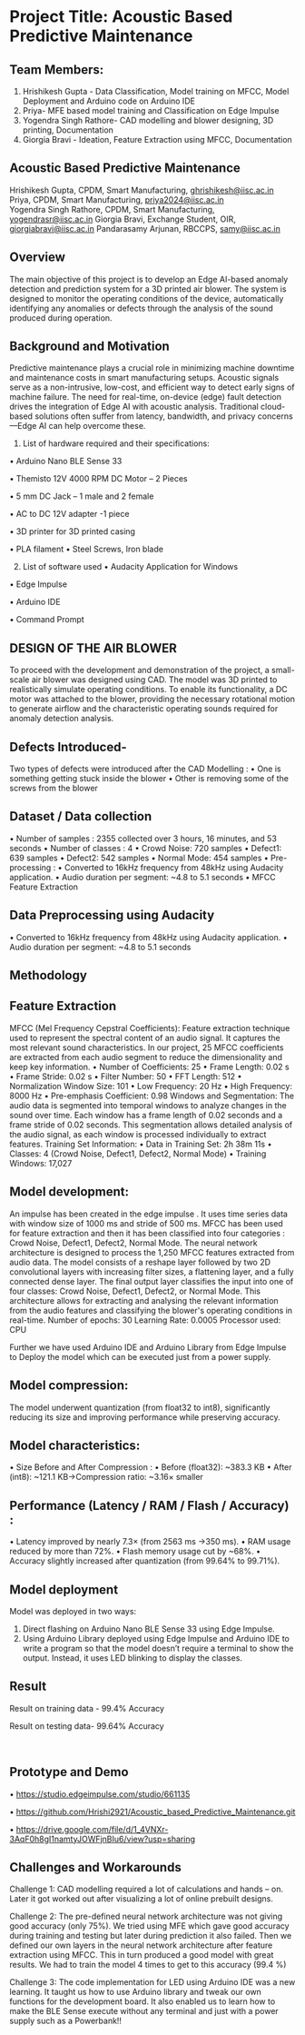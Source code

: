 # Project Title: Acoustic Based Predictive Maintenance

## Team Members:

1. Hrishikesh Gupta - Data Classification, Model training on MFCC, Model Deployment and Arduino code on Arduino IDE
2. Priya- MFE based model training and Classification on Edge Impulse
3. Yogendra Singh Rathore- CAD modelling and blower designing, 3D printing, Documentation
4. Giorgia Bravi - Ideation, Feature Extraction using MFCC, Documentation


## Acoustic Based Predictive Maintenance
Hrishikesh Gupta, CPDM, Smart Manufacturing, ghrishikesh@iisc.ac.in
Priya, CPDM, Smart Manufacturing, priya2024@iisc.ac.in  
Yogendra Singh Rathore, CPDM, Smart Manufacturing, yogendrasr@iisc.ac.in
Giorgia Bravi, Exchange Student, OIR, giorgiabravi@iisc.ac.in
Pandarasamy Arjunan, RBCCPS, samy@iisc.ac.in

## Overview
The main objective of this project is to develop an Edge AI-based anomaly detection and prediction system for a 3D printed air blower. The system is designed to monitor the operating conditions of the device, automatically identifying any anomalies or defects through the analysis of the sound produced during operation.

## Background and Motivation	
Predictive maintenance plays a crucial role in minimizing machine downtime and maintenance costs in smart manufacturing setups. Acoustic signals serve as a non-intrusive, low-cost, and efficient way to detect early signs of machine failure. The need for real-time, on-device (edge) fault detection drives the integration of Edge AI with acoustic analysis. Traditional cloud-based solutions often suffer from latency, bandwidth, and privacy concerns—Edge AI can help overcome these.

1.	List of hardware required and their specifications:

•	Arduino Nano BLE Sense 33
 
•	Themisto 12V 4000 RPM DC Motor – 2 Pieces
 

•	5 mm DC Jack – 1 male and 2 female
 

•	AC to DC 12V adapter -1 piece
 

•	3D printer for 3D printed casing
 

•	PLA filament
•	Steel Screws, Iron blade

2.	List of software used 
•	Audacity Application for Windows
 

•	Edge Impulse
 

•	Arduino IDE
 

•	Command Prompt
 

## DESIGN OF THE AIR BLOWER
To proceed with the development and demonstration of the project, a small-scale air blower was designed using CAD. The model was 3D printed to realistically simulate operating conditions. To enable its functionality, a DC motor was attached to the blower, providing the necessary rotational motion to generate airflow and the characteristic operating sounds required for anomaly detection analysis.
 

## Defects Introduced-
Two types of defects were introduced after the CAD Modelling : 
• One is something getting stuck inside the blower 
• Other is removing some of the screws from the blower 

## Dataset / Data collection
• Number of samples : 2355 collected over 3 hours, 16
minutes, and 53 seconds
• Number of classes : 4
• Crowd Noise: 720 samples
• Defect1: 639 samples
• Defect2: 542 samples
• Normal Mode: 454 samples
• Pre-processing :
• Converted to 16kHz frequency from 48kHz using
Audacity application.
• Audio duration per segment: ~4.8 to 5.1 seconds
• MFCC Feature Extraction


## Data Preprocessing using Audacity 
•	Converted to 16kHz frequency from 48kHz using Audacity application.
•	Audio duration per segment: ~4.8 to 5.1 seconds


## Methodology
 
## Feature Extraction
MFCC (Mel Frequency Cepstral Coefficients): Feature extraction technique used to represent the spectral content of an audio signal. It captures the most relevant sound characteristics. In our project, 25 MFCC coefficients are extracted from each audio segment to reduce the dimensionality and keep key information. 
•	Number of Coefficients: 25
•	Frame Length: 0.02 s
•	Frame Stride: 0.02 s
•	Filter Number: 50
•	FFT Length: 512
•	Normalization Window Size: 101
•	Low Frequency: 20 Hz
•	High Frequency: 8000 Hz
•	Pre-emphasis Coefficient: 0.98
Windows and Segmentation: The audio data is segmented into temporal windows to analyze changes in the sound over time. Each window has a frame length of 0.02 seconds and a frame stride of 0.02 seconds. This segmentation allows detailed analysis of the audio signal, as each window is processed individually to extract features.
Training Set Information: 
•	Data in Training Set: 2h 38m 11s
•	Classes: 4 (Crowd Noise, Defect1, Defect2, Normal Mode)
•	Training Windows: 17,027
 
## Model development:
 
An impulse has been created in the edge impulse . It uses time series data with window size of 1000 ms and stride of 500 ms. MFCC has been used for feature extraction and then it has been classified into four categories : Crowd Noise, Defect1, Defect2, Normal Mode.
The neural network architecture is designed to process the 1,250 MFCC features extracted from audio data. The model consists of a reshape layer followed by two 2D convolutional layers with increasing filter sizes, a flattening layer, and a fully connected dense layer. The final output layer classifies the input into one of four classes: Crowd Noise, Defect1, Defect2, or Normal Mode. This architecture allows for extracting and analysing the relevant information from the audio features and classifying the blower's operating conditions in real-time.
Number of epochs: 30
Learning Rate: 0.0005
Processor used: CPU
 
Further we have used Arduino IDE and Arduino Library from Edge Impulse to Deploy the model which can be executed just from a power supply.
 
## Model compression:
The model underwent quantization (from float32 to int8), significantly reducing its size and improving performance while preserving accuracy.


## Model characteristics:
•	Size Before and After Compression : 
•	Before (float32): ~383.3 KB 
•	After (int8): ~121.1 KB→Compression ratio: ~3.16× smaller
## Performance (Latency / RAM / Flash / Accuracy) :
•	Latency improved by nearly 7.3× (from 2563 ms →350 ms).
•	RAM usage reduced by more than 72%.
•	Flash memory usage cut by ~68%.
•	Accuracy slightly increased after quantization (from 99.64% to 99.71%).
 
## Model deployment
Model was deployed in two ways:
1.	Direct flashing on Arduino Nano BLE Sense 33 using Edge Impulse.
2.	Using Arduino Library deployed using Edge Impulse and Arduino IDE to write a program so that the model doesn’t require a terminal to show the output. Instead, it uses LED blinking to display the classes. 
 

## Result
Result on training data - 99.4% Accuracy
 
Result on testing data- 99.64% Accuracy
 
 
## Prototype and Demo 
• https://studio.edgeimpulse.com/studio/661135			
 

• https://github.com/Hrishi2921/Acoustic_based_Predictive_Maintenance.git		
 

• https://drive.google.com/file/d/1_4VNXr-3AqF0h8gI1namtyJOWFjnBIu6/view?usp=sharing
 
## Challenges and Workarounds
Challenge 1: CAD modelling required a lot of calculations and hands – on. Later it got worked out after visualizing a lot of online prebuilt designs.

Challenge 2: The pre-defined neural network architecture was not giving good accuracy (only 75%). We tried using MFE which gave good accuracy during training and testing but later during prediction it also failed. Then we defined our own layers in the neural network architecture after feature extraction using MFCC. This in turn produced a good model with great results. We had to train the model 4 times to get to this accuracy (99.4 %)

Challenge 3: The code implementation for LED using Arduino IDE was a new learning. It taught us how to use Arduino library and tweak our own functions for the development board. It also enabled us to learn how to make the BLE Sense execute without any terminal and just with a power supply such as a Powerbank!!  





